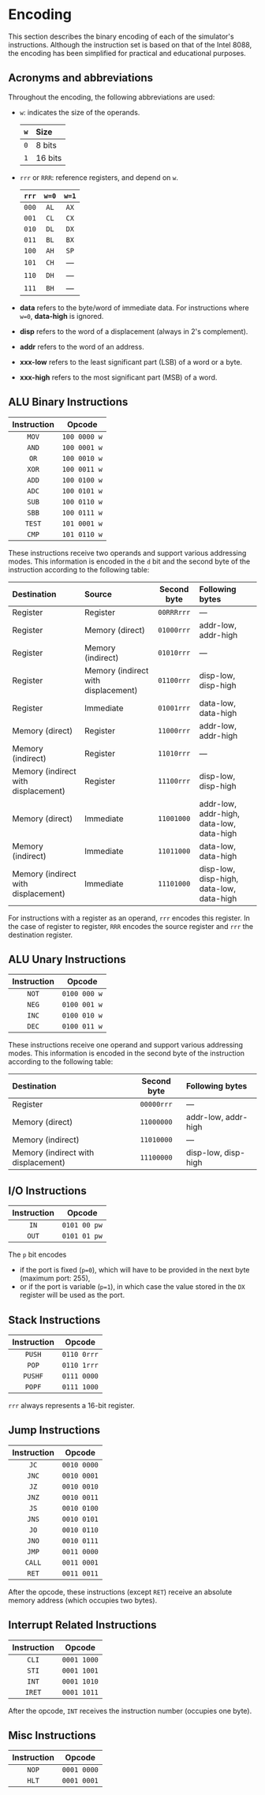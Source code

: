 # Encoding

This section describes the binary encoding of each of the simulator's instructions. Although the instruction set is based on that of the Intel 8088, the encoding has been simplified for practical and educational purposes.

## Acronyms and abbreviations

Throughout the encoding, the following abbreviations are used:

- `w`: indicates the size of the operands.

  | `w` | Size    |
  | :-: | :------ |
  | `0` | 8 bits  |
  | `1` | 16 bits |

- `rrr` or `RRR`: reference registers, and depend on `w`.

  | `rrr` | `w=0` | `w=1` |
  | :---: | :---: | :---: |
  | `000` | `AL`  | `AX`  |
  | `001` | `CL`  | `CX`  |
  | `010` | `DL`  | `DX`  |
  | `011` | `BL`  | `BX`  |
  | `100` | `AH`  | `SP`  |
  | `101` | `CH`  |   —   |
  | `110` | `DH`  |   —   |
  | `111` | `BH`  |   —   |

- **data** refers to the byte/word of immediate data. For instructions where `w=0`, **data-high** is ignored.
- **disp** refers to the word of a displacement (always in 2's complement).
- **addr** refers to the word of an address.
- **xxx-low** refers to the least significant part (LSB) of a word or a byte.
- **xxx-high** refers to the most significant part (MSB) of a word.

## ALU Binary Instructions

| Instruction |    Opcode    |
| :---------: | :----------: |
|    `MOV`    | `100 0000 w` |
|    `AND`    | `100 0001 w` |
|    `OR`     | `100 0010 w` |
|    `XOR`    | `100 0011 w` |
|    `ADD`    | `100 0100 w` |
|    `ADC`    | `100 0101 w` |
|    `SUB`    | `100 0110 w` |
|    `SBB`    | `100 0111 w` |
|   `TEST`    | `101 0001 w` |
|    `CMP`    | `101 0110 w` |

These instructions receive two operands and support various addressing modes. This information is encoded in the `d` bit and the second byte of the instruction according to the following table:

| Destination                         | Source                              | Second byte | Following bytes                          |
| :---------------------------------- | :---------------------------------- | :---------: | :--------------------------------------- |
| Register                            | Register                            | `00RRRrrr`  | —                                        |
| Register                            | Memory (direct)                     | `01000rrr`  | addr-low, addr-high                      |
| Register                            | Memory (indirect)                   | `01010rrr`  | —                                        |
| Register                            | Memory (indirect with displacement) | `01100rrr`  | disp-low, disp-high                      |
| Register                            | Immediate                           | `01001rrr`  | data-low, data-high                      |
| Memory (direct)                     | Register                            | `11000rrr`  | addr-low, addr-high                      |
| Memory (indirect)                   | Register                            | `11010rrr`  | —                                        |
| Memory (indirect with displacement) | Register                            | `11100rrr`  | disp-low, disp-high                      |
| Memory (direct)                     | Immediate                           | `11001000`  | addr-low, addr-high, data-low, data-high |
| Memory (indirect)                   | Immediate                           | `11011000`  | data-low, data-high                      |
| Memory (indirect with displacement) | Immediate                           | `11101000`  | disp-low, disp-high, data-low, data-high |

For instructions with a register as an operand, `rrr` encodes this register. In the case of register to register, `RRR` encodes the source register and `rrr` the destination register.

## ALU Unary Instructions

| Instruction |    Opcode    |
| :---------: | :----------: |
|    `NOT`    | `0100 000 w` |
|    `NEG`    | `0100 001 w` |
|    `INC`    | `0100 010 w` |
|    `DEC`    | `0100 011 w` |

These instructions receive one operand and support various addressing modes. This information is encoded in the second byte of the instruction according to the following table:

| Destination                         | Second byte | Following bytes     |
| :---------------------------------- | :---------: | :------------------ |
| Register                            | `00000rrr`  | —                   |
| Memory (direct)                     | `11000000`  | addr-low, addr-high |
| Memory (indirect)                   | `11010000`  | —                   |
| Memory (indirect with displacement) | `11100000`  | disp-low, disp-high |

## I/O Instructions

| Instruction |    Opcode    |
| :---------: | :----------: |
|    `IN`     | `0101 00 pw` |
|    `OUT`    | `0101 01 pw` |

The `p` bit encodes

- if the port is fixed (`p=0`), which will have to be provided in the next byte (maximum port: 255),
- or if the port is variable (`p=1`), in which case the value stored in the `DX` register will be used as the port.

## Stack Instructions

| Instruction |   Opcode    |
| :---------: | :---------: |
|   `PUSH`    | `0110 0rrr` |
|    `POP`    | `0110 1rrr` |
|   `PUSHF`   | `0111 0000` |
|   `POPF`    | `0111 1000` |

`rrr` always represents a 16-bit register.

## Jump Instructions

| Instruction |   Opcode    |
| :---------: | :---------: |
|    `JC`     | `0010 0000` |
|    `JNC`    | `0010 0001` |
|    `JZ`     | `0010 0010` |
|    `JNZ`    | `0010 0011` |
|    `JS`     | `0010 0100` |
|    `JNS`    | `0010 0101` |
|    `JO`     | `0010 0110` |
|    `JNO`    | `0010 0111` |
|    `JMP`    | `0011 0000` |
|   `CALL`    | `0011 0001` |
|    `RET`    | `0011 0011` |

After the opcode, these instructions (except `RET`) receive an absolute memory address (which occupies two bytes).

## Interrupt Related Instructions

| Instruction |   Opcode    |
| :---------: | :---------: |
|    `CLI`    | `0001 1000` |
|    `STI`    | `0001 1001` |
|    `INT`    | `0001 1010` |
|   `IRET`    | `0001 1011` |

After the opcode, `INT` receives the instruction number (occupies one byte).

## Misc Instructions

| Instruction |   Opcode    |
| :---------: | :---------: |
|    `NOP`    | `0001 0000` |
|    `HLT`    | `0001 0001` |

